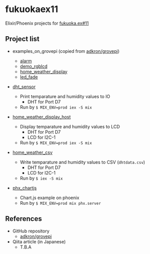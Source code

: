 # fukuokaex11

Elixir/Phoenix projects for [fukuoka.ex#11](https://fukuokaex.connpass.com/event/87241/)

## Project list

- examples_on_grovepi (copied from [adkron/grovepi](https://github.com/adkron/grovepi))
  - [alarm](./examples_on_grovepi/alarm)
  - [demo_rgblcd](./examples_on_grovepi/demo_rgblcd)
  - [home_weather_display](./examples_on_grovepi/home_weather_display)
  - [led_fade](./examples_on_grovepi/led_fade)
- [dht_sensor](./dht_sensor)
  - Print temparature and humidity values to IO
    - DHT for Port D7
  - Run by `$ MIX_ENV=prod iex -S mix`
- [home_weather_display_host](./home_weather_display_host)
  - Display temparature and humidity values to LCD
    - DHT for Port D7
    - LCD for I2C-1
  - Run by `$ MIX_ENV=prod iex -S mix`
- [home_weather_csv](./home_weather_csv)
  - Write temparature and humidity values to CSV (`dhtdata.csv`)
    - DHT for Port D7
    - LCD for I2C-1
  - Run by `$ iex -S mix`

- [phx_chartjs](./phx_chartjs)
  - Chart.js example on phoenix
  - Run by `$ MIX_ENV=prod mix phx.server`


## References

- GitHub repository
  - [adkron/grovepi](https://github.com/adkron/grovepi)
- Qiita article (in Japanese)
  - T.B.A

